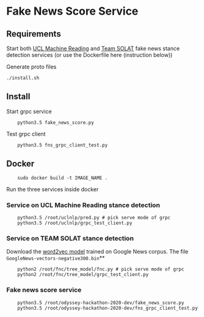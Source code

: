 
# Fake News Score Service

## Requirements

Start both [UCL Machine Reading](https://github.com/dagims/fakenewschallenge/tree/snet-service) and [Team SOLAT](https://gitlab.com/nunet/odyssey-hackathon-2020-dev/-/tree/eskender_cpu) fake news stance detection services (or use the Dockerfile here (instruction below))

Generate proto files

	./install.sh


## Install

Start grpc service

		python3.5 fake_news_score.py

Test grpc client

		python3.5 fns_grpc_client_test.py

## Docker

		sudo docker build -t IMAGE_NAME .

Run the three services inside docker
		
### Service on UCL Machine Reading stance detection
		python3.5 /root/uclnlp/pred.py # pick serve mode of grpc
		python3.5 /root/uclnlp/grpc_test_client.py
		
### Service on TEAM SOLAT stance detection
Download the [word2vec model](https://drive.google.com/file/d/0B7XkCwpI5KDYNlNUTTlSS21pQmM/) trained on Google News corpus. The file  `GoogleNews-vectors-negative300.bin`**
			
		python2 /root/fnc/tree_model/fnc.py # pick serve mode of grpc
		python2 /root/fnc/tree_model/grpc_test_client.py

### Fake news score service

		python3.5 /root/odyssey-hackathon-2020-dev/fake_news_score.py
		python3.5 /root/odyssey-hackathon-2020-dev/fns_grpc_client_test.py